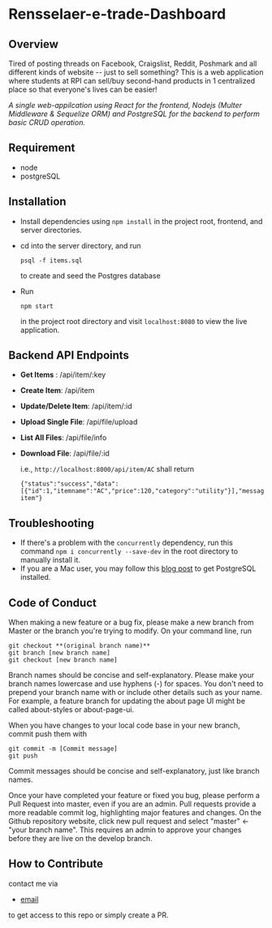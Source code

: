 # Rensselaer-e-trade-Dashboard

## Overview

Tired of posting threads on Facebook, Craigslist, Reddit, Poshmark and all different kinds of website -- just to sell something? This is a web application where students at RPI can sell/buy second-hand products in 1 centralized place so that everyone's lives can be easier!

*A single web-appilcation using React for the frontend, Nodejs (Multer Middleware & Sequelize ORM) and PostgreSQL for the backend to perform basic CRUD operation.*

## Requirement

- node
- postgreSQL

## Installation

- Install dependencies using `npm install` in the project root, frontend, and server directories.

- cd into the server directory, and run

  ```
  psql -f items.sql
  ```

  to create and seed the Postgres database

- Run

  ```
  npm start
  ```

  in the project root directory and visit `localhost:8080` to view the live application.

## Backend API Endpoints

- **Get Items** : /api/item/:key
- **Create Item**: /api/item
- **Update/Delete Item**: /api/item/:id
- **Upload Single File**: /api/file/upload
- **List All Files**: /api/file/info
- **Download File**: /api/file/:id


  i.e., `http://localhost:8000/api/item/AC` shall return

  ```
  {"status":"success","data":[{"id":1,"itemname":"AC","price":120,"category":"utility"}],"message":"Retrieved item"}
  ```

## Troubleshooting

- If there's a problem with the `concurrently` dependency, run this command `npm i concurrently --save-dev` in the root directory to manually install it.
- If you are a Mac user, you may follow this [blog post](https://dataschool.com/learn-sql/how-to-start-a-postgresql-server-on-mac-os-x/) to get PostgreSQL installed.

## Code of Conduct

When making a new feature or a bug fix, please make a new branch from Master or the branch you're trying to modify. On your command line, run

```
git checkout **(original branch name)**
git branch [new branch name]
git checkout [new branch name]
```

Branch names should be concise and self-explanatory. Please make your branch names lowercase and use hyphens (-) for spaces. You don't need to prepend your branch name with or include other details such as your name. For example, a feature branch for updating the about page UI might be called about-styles or about-page-ui.

When you have changes to your local code base in your new branch, commit push them with

```
git commit -m [Commit message]
git push
```

Commit messages should be concise and self-explanatory, just like branch names.

Once your have completed your feature or fixed you bug, please perform a Pull Request into master, even if you are an admin. Pull requests provide a more readable commit log, highlighting major features and changes. On the Github repository website, click new pull request and select "master" <- "your branch name". This requires an admin to approve your changes before they are live on the develop branch.

## How to Contribute

contact me via

- [email](mailto:jiawenlincontact@gmail.com?Subject=Hi!)

to get access to this repo or simply create a PR.
